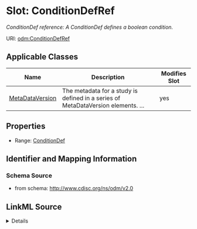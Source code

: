 # Slot: ConditionDefRef


_ConditionDef reference: A ConditionDef defines a boolean condition._



URI: [odm:ConditionDefRef](http://www.cdisc.org/ns/odm/v2.0/ConditionDefRef)



<!-- no inheritance hierarchy -->




## Applicable Classes

| Name | Description | Modifies Slot |
| --- | --- | --- |
[MetaDataVersion](MetaDataVersion.md) | The metadata for a study is defined in a series of MetaDataVersion elements. ... |  yes  |







## Properties

* Range: [ConditionDef](ConditionDef.md)





## Identifier and Mapping Information







### Schema Source


* from schema: http://www.cdisc.org/ns/odm/v2.0




## LinkML Source

<details>
```yaml
name: ConditionDefRef
description: 'ConditionDef reference: A ConditionDef defines a boolean condition.'
from_schema: http://www.cdisc.org/ns/odm/v2.0
rank: 1000
identifier: false
alias: ConditionDefRef
domain_of:
- MetaDataVersion
range: ConditionDef

```
</details>